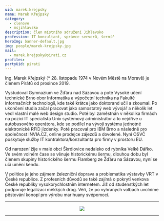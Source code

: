 ```yaml
---
uid: marek.krejpsky
name: Marek Křejpský
category:
  - clenove
  - msjihlavsko
description: člen místního sdružení Jihlavsko
profession: IT konzultant, správce serverů, šermíř
heroImg: banner-default.jpg
img: people/marek-krejpsky.jpg
mail:
  - marek.krejpsky@pirati.cz
profiles:
partyUid: pirati
---
```

Ing. Marek Křejpský (* 28. listopadu 1974 v Novém Městě na Moravě) je členem Pirátů od prosince 2019.

Vystudoval Gymnazium ve Žďáru nad Sázavou a poté Vysoké učení technické Brno obor Informatika a výpočetní technika na Fakultě informačních technologií, kde také krátce jako doktorand učil a zkoumal. Po ukončení studia začal pracovat jako samostatný web vývojář a několik let vedl vlastní malé web design studio. Poté byl zaměstnán v několika firmách na pozici IT specialista Unix systémový administrátor a to nejdříve u autobusového operátora, kde se podílel na vývoji systému jednotné elektronické RFID jízdenky. Poté pracoval pro IBM Brno a následně pro společnost INVIA.CZ, online prodejce zájezdů a dovolené.  Nyní OSVČ poskytuje služby IT kontraktora/konzultanta pro firmy v prostoru EU. 

Od narození žije v malé obci Škrdlovice nedaleko od rybníka Velké Dářko. Ve svém volném čase se věnuje historickému šermu, dlouhou dobu byl členem skupiny historického šermu Flamberg ze Žďáru na Sázavou, nyní se učí umění kendo.

V politice je jeho zájmem železniční doprava a problematika výstavby VRT v České republice. Z profesních důvodů se také zajímá o pokrytí venkova České republiky vysokorychlostním internetem. Již od studenstkých let podporuje legalizaci měkkých drog. Věří, že po vyhraných volbách uvolníme pěstování konopí pro výrobu marihuany svépomocí.  



<hr>
<center><a href="https://zemedelstvi.pirati.cz"><img src="https://sucho.pirati.cz/assets/img/legalize_marihuana.jpg"></a></center>
<hr>
